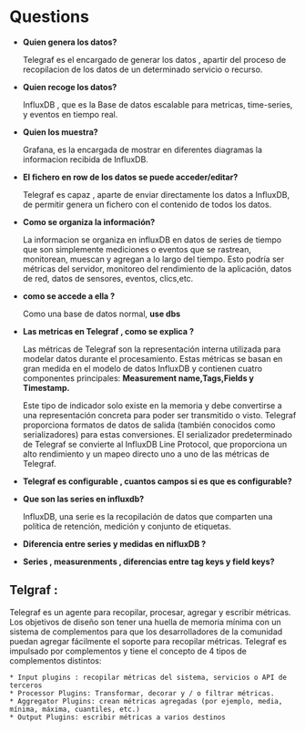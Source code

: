 # Questions

- **Quien genera los datos?**

	Telegraf es el encargado de generar los datos , apartir del proceso de recopilacion de los datos de un
	determinado servicio o recurso.

- **Quien recoge los datos?**

	InfluxDB , que es la Base de datos escalable para metricas, time-series, y eventos en tiempo real.

- **Quien los muestra?**

	Grafana, es la encargada de mostrar en diferentes diagramas la informacion recibida de InfluxDB.

- **El fichero en row de los datos se puede acceder/editar?**

	Telegraf es capaz , aparte de enviar directamente los datos a InfluxDB, de permitir
	genera un fichero con el contenido de todos los datos.

- **Como se organiza la información?**

	La informacion se organiza en influxDB en  datos de series 
	de tiempo que son simplemente mediciones o eventos que se rastrean, monitorean, muescan y agregan a lo largo del tiempo.
	Esto podría ser métricas del servidor, monitoreo del rendimiento de la aplicación, datos de red, datos de sensores, eventos, clics,etc.
	
- **como se accede a ella ?**

	Como una base de datos normal, **use dbs**

- **Las metricas en Telegraf , como se explica ?**

	Las métricas de Telegraf son la representación interna utilizada para modelar 
	datos durante el procesamiento. Estas métricas se basan en gran medida en el modelo de datos InfluxDB 
	y contienen cuatro componentes principales: **Measurement name,Tags,Fields y Timestamp.**
	
	
	Este tipo de indicador solo existe en la memoria y debe convertirse a una representación concreta para poder 
	ser transmitido o visto. Telegraf proporciona formatos de datos de salida (también conocidos como serializadores) 
	para estas conversiones. El serializador predeterminado de Telegraf se convierte al InfluxDB Line Protocol, 
	que proporciona un alto rendimiento y un mapeo directo uno a uno de las métricas de Telegraf.

- **Telegraf es configurable , cuantos campos si es que es configurable?**



- **Que son las series en influxdb?**

	InfluxDB, una serie es la recopilación de datos que comparten una política de retención, medición y conjunto de etiquetas. 

- **Diferencia entre series y medidas en nifluxDB ?**

- **Series , measurenments , diferencias entre tag keys y field keys?**



## Telgraf :

Telegraf es un agente para recopilar, procesar, agregar y escribir métricas.
Los objetivos de diseño son tener una huella de memoria mínima con un sistema de 
complementos para que los desarrolladores de la comunidad puedan agregar fácilmente el soporte para recopilar métricas.
Telegraf es impulsado por complementos y tiene el concepto de 4 tipos de complementos distintos:
	
	* Input plugins : recopilar métricas del sistema, servicios o API de terceros
	* Processor Plugins: Transformar, decorar y / o filtrar métricas.
	* Aggregator Plugins: crean métricas agregadas (por ejemplo, media, mínima, máxima, cuantiles, etc.)
	* Output Plugins: escribir métricas a varios destinos

